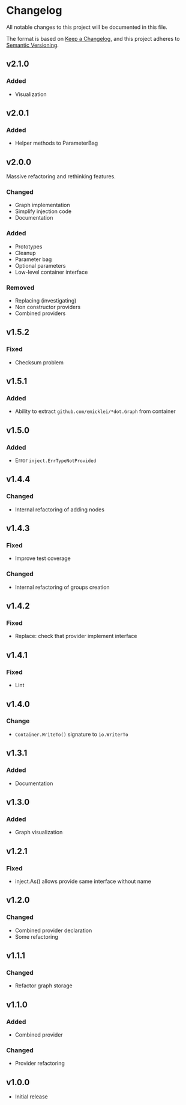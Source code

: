 # Changelog
All notable changes to this project will be documented in this file.

The format is based on [Keep a Changelog](https://keepachangelog.com/en/1.0.0/),
and this project adheres to [Semantic Versioning](https://semver.org/spec/v2.0.0.html).

## v2.1.0

### Added

- Visualization

## v2.0.1

### Added

- Helper methods to ParameterBag

## v2.0.0

Massive refactoring and rethinking features.

### Changed

- Graph implementation
- Simplify injection code
- Documentation

### Added

- Prototypes
- Cleanup
- Parameter bag
- Optional parameters
- Low-level container interface

### Removed

- Replacing (investigating)
- Non constructor providers
- Combined providers

## v1.5.2

### Fixed

- Checksum problem

## v1.5.1

### Added

- Ability to extract `github.com/emicklei/*dot.Graph` from container

## v1.5.0

### Added

- Error `inject.ErrTypeNotProvided`

## v1.4.4

### Changed

- Internal refactoring of adding nodes

## v1.4.3

### Fixed

- Improve test coverage

### Changed

- Internal refactoring of groups creation

## v1.4.2

### Fixed

- Replace: check that provider implement interface

## v1.4.1

### Fixed

- Lint

## v1.4.0

### Change

- `Container.WriteTo()` signature to `io.WriterTo`

## v1.3.1

### Added

- Documentation

## v1.3.0

### Added

- Graph visualization

## v1.2.1

### Fixed

- inject.As() allows provide same interface without name

## v1.2.0

### Changed

- Combined provider declaration
- Some refactoring

## v1.1.1

### Changed

- Refactor graph storage

## v1.1.0

### Added

- Combined provider

### Changed

- Provider refactoring

## v1.0.0

- Initial release